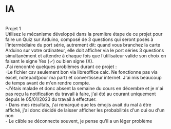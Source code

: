 # IA
<br />Projet 1
<br />Utilisez le mécanisme développé dans la première étape de ce projet pour faire un Quiz sur Arduino, composé de 3 questions qui seront posés à l'intermédiaire du port série, autrement dit: quand vous branchez la carte Arduino sur votre ordinateur, elle doit afficher via le port séries 3 questions simultanément et attendre à chaque fois que l’utilisateur valide son choix en faisant le signe Yes (✓) ou bien signe (X).
<br /> J'ai rencontré quelques problèmes durant ce projet :
<br />-Le fichier csv seulement bon via libreoffice calc. Ne fonctionne pas via excel, notepad(pour ma part) et convertisseur internet. J'ai mis beaucoup de temps avant de m'en rendre compte.
<br />-J'étais malade et donc absent la semaine du cours en décembre et je n'ai pas reçu la notification du travail à faire, j'ai été au courant uniquement depuis le 05/01/2023 du travail à effectuer.
<br />- Dans mes résultats, j'ai remarqué que les émojis avait du mal à être affiché, j'ai donc décidé de laisser afficher les probabilités d'un oui ou d'un non
<br />- Le câble se déconnecte souvent, je pense qu'il a un léger problème
